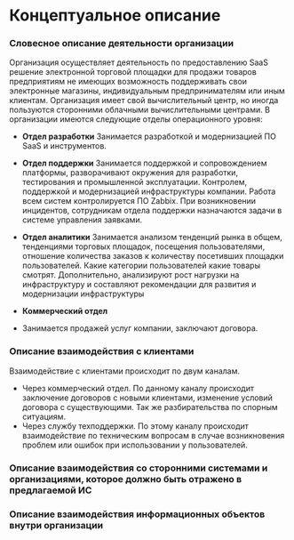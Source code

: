 # Концептуальное описание
### Словесное описание деятельности организации
Организация осуществляет деятельность по предоставлению SaaS решение электронной торговой площадки для продажи товаров предприятиям не имеющих возможность поддерживать свои электронные магазины, индивидуальным предпринимателям или иным клиентам. Организация имеет свой вычислительный центр, но иногда пользуются сторонними облачными вычислительными центрами.
В организации имеются следующие отделы операционного уровня:
- **Отдел разработки**
Занимается разработкой и модернизацией ПО SaaS и инструментов.
- **Отдел поддержки**
Занимается поддержкой и сопровождением платформы, разворачивают окружения для разработки, тестирования и промышленной эксплуатации.  Контролем, поддержкой и модернизацией инфраструктуры компании. Работа всем систем контролируется ПО Zabbix. При возникновении инцидентов, сотрудникам отдела поддержки назначаются задачи в системе управления заявками. 
- **Отдел аналитики**
Занимается анализом тенденций рынка в общем, тенденциями торговых площадок, посещения пользователями, отношение количества заказов к количеству посетивших площадки пользователей. Какие категории пользователей какие товары смотрят. Дополнительно, анализируют рост нагрузки на инфраструктуру и составляют рекомендации для развития и модернизации инфраструктуры

- **Коммерческий отдел**
- Занимается продажей услуг компании, заключают договора. 
### Описание взаимодействия с клиентами

Взаимодействие с клиентами происходит по двум каналам.
- Через коммерческий отдел. По данному каналу происходит заключение договоров с новыми клиентами, изменение условий договора с существующими. Так же разбирательства по спорным ситуациям.
- Через службу техподдержки. По этому каналу происходит взаимодействие по техническим вопросам в случае возникновения проблем или ошибок при использовании у пользователей. 
### Описание взаимодействия со сторонними системами и организациями, которое должно быть отражено в предлагаемой ИС
### Описание взаимодействия информационных объектов внутри организации
